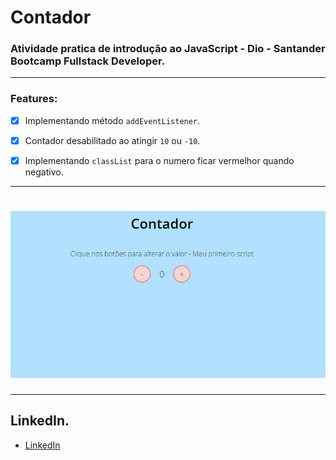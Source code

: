 # Contador

### Atividade pratica de introdução ao JavaScript - Dio - Santander Bootcamp Fullstack Developer.


---
### Features:

 - [x] Implementando método `addEventListener`.<br>
 - [x] Contador desabilitado ao atingir `10` ou `-10`.<br>
 - [x] Implementando `classList` para o numero ficar vermelhor quando negativo.<br>


---
<h1 align="center">
   <img alt="Readme" title="Readme" src="./assets/img/README-CONTADOR.gif">
</h1>

---

## LinkedIn.

* [LinkedIn](https://www.linkedin.com/in/allyson-santos-104a44237/)
